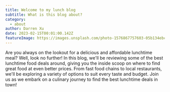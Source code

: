 ```yaml
---
title: Welcome to my lunch blog
subtitle: What is this blog about?
category:
  - about
author: Darren Xu
date: 2023-02-15T00:01:00.142Z
featureImage: https://images.unsplash.com/photo-1576867757603-05b134ebc379?ixlib=rb-4.0.3&ixid=MnwxMjA3fDB8MHxwaG90by1wYWdlfHx8fGVufDB8fHx8&auto=format&fit=crop&w=3570&q=80
---
```

Are you always on the lookout for a delicious and affordable lunchtime meal? Well, look no further! In this blog, we'll be reviewing some of the best lunchtime food deals around, giving you the inside scoop on where to find great food at even better prices. From fast food chains to local restaurants, we'll be exploring a variety of options to suit every taste and budget. Join us as we embark on a culinary journey to find the best lunchtime deals in town!